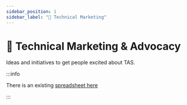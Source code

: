 ```yaml
---
sidebar_position: 1
sidebar_label: "📣 Technical Marketing"
---
```


# 📣 Technical Marketing & Advocacy

Ideas and initiatives to get people excited about TAS.

:::info

There is an existing [spreadsheet here](https://docs.google.com/spreadsheets/d/11ki6X8kTSJYKJdvkvCH4lEOIFFqwkbr7FAtyCPdbNrI/edit#gid=0)

:::

